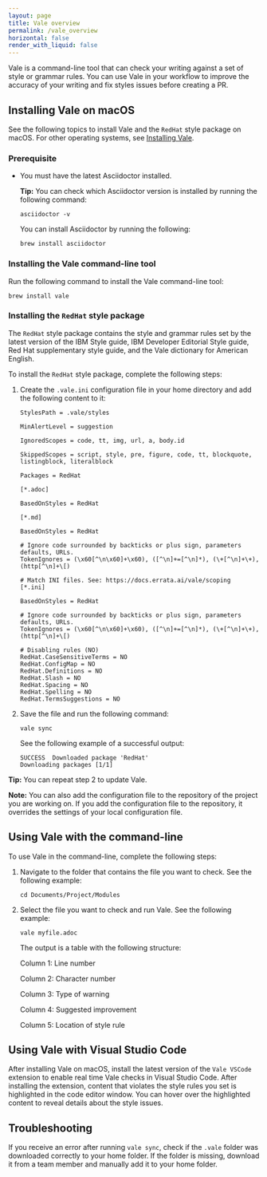 ```yaml
---
layout: page
title: Vale overview
permalink: /vale_overview
horizontal: false
render_with_liquid: false
---
```


Vale is a command-line tool that can check your writing against a set of style or grammar rules. You can use Vale in your workflow to improve the accuracy of your writing and fix styles issues before creating a PR.

## Installing Vale on macOS

See the following topics to install Vale and the `RedHat` style package on macOS. For other operating systems, see [Installing Vale](https://redhat-documentation.github.io/vale-at-red-hat/docs/main/user-guide/installing-vale-cli/).

### Prerequisite

- You must have the latest Asciidoctor installed.

    **Tip:** You can check which Asciidoctor version is installed by running the following command: 

    `asciidoctor -v`

    You can install Asciidoctor by running the following:

    `brew install asciidoctor`

### Installing the Vale command-line tool

Run the following command to install the Vale command-line tool:

`brew install vale`

### Installing the `RedHat` style package

The `RedHat` style package contains the style and grammar rules set by the latest version of the IBM Style guide, IBM Developer Editorial Style guide, Red Hat supplementary style guide, and the Vale dictionary for American English.

To install the `RedHat` style package, complete the following steps:

1. Create the `.vale.ini` configuration file in your home directory and add the following content to it:

    ```
    StylesPath = .vale/styles

    MinAlertLevel = suggestion

    IgnoredScopes = code, tt, img, url, a, body.id

    SkippedScopes = script, style, pre, figure, code, tt, blockquote, listingblock, literalblock

    Packages = RedHat

    [*.adoc]

    BasedOnStyles = RedHat

    [*.md]

    BasedOnStyles = RedHat

    # Ignore code surrounded by backticks or plus sign, parameters defaults, URLs.
    TokenIgnores = (\x60[^\n\x60]+\x60), ([^\n]+=[^\n]*), (\+[^\n]+\+), (http[^\n]+\[)

    # Match INI files. See: https://docs.errata.ai/vale/scoping
    [*.ini]

    BasedOnStyles = RedHat

    # Ignore code surrounded by backticks or plus sign, parameters defaults, URLs.
    TokenIgnores = (\x60[^\n\x60]+\x60), ([^\n]+=[^\n]*), (\+[^\n]+\+), (http[^\n]+\[)

    # Disabling rules (NO)
    RedHat.CaseSensitiveTerms = NO
    RedHat.ConfigMap = NO
    RedHat.Definitions = NO
    RedHat.Slash = NO
    RedHat.Spacing = NO
    RedHat.Spelling = NO
    RedHat.TermsSuggestions = NO
    ```

2. Save the file and run the following command:

    `vale sync`

    See the following example of a successful output:

    ```
    SUCCESS  Downloaded package 'RedHat'
    Downloading packages [1/1]
    ```

**Tip:** You can repeat step 2 to update Vale.

**Note:** You can also add the configuration file to the repository of the project you are working on. If you add the configuration file to the repository, it overrides the settings of your local configuration file. 

## Using Vale with the command-line

To use Vale in the command-line, complete the following steps:

1. Navigate to the folder that contains the file you want to check. See the following example:

    `cd Documents/Project/Modules`

2. Select the file you want to check and run Vale. See the following example:

    `vale myfile.adoc`

    The output is a table with the following structure:

    Column 1: Line number

    Column 2: Character number

    Column 3: Type of warning

    Column 4: Suggested improvement

    Column 5: Location of style rule

## Using Vale with Visual Studio Code

After installing Vale on macOS, install the latest version of the `Vale VSCode` extension to enable real time Vale checks in Visual Studio Code. After installing the extension, content that violates the style rules you set is highlighted in the code editor window. You can hover over the highlighted content to reveal details about the style issues.

## Troubleshooting

If you receive an error after running `vale sync`, check if the `.vale` folder was downloaded correctly to your home folder. If the folder is missing, download it from a team member and manually add it to your home folder.
